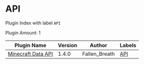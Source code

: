 # API

Plugin Index with label `API`

Plugin Amount: 1

| Plugin Name | Version | Author | Labels |
| --- | --- | --- | --- |
| [Minecraft Data API](/catalogue/plugins/minecraft_data_api.md) | 1.4.0 | Fallen_Breath | [API](/catalogue/labels/api.md) |
